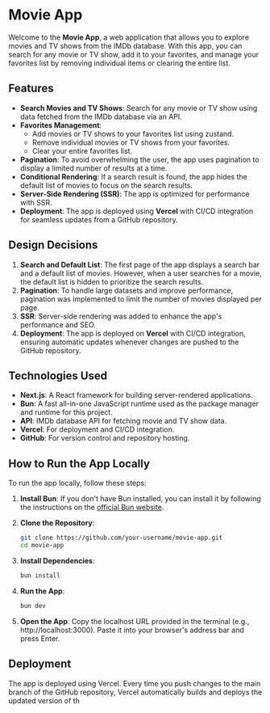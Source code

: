 # Movie App

Welcome to the **Movie App**, a web application that allows you to explore movies and TV shows from the IMDb database. With this app, you can search for any movie or TV show, add it to your favorites, and manage your favorites list by removing individual items or clearing the entire list.

## Features

- **Search Movies and TV Shows**: Search for any movie or TV show using data fetched from the IMDb database via an API.
- **Favorites Management**:
  - Add movies or TV shows to your favorites list using zustand.
  - Remove individual movies or TV shows from your favorites.
  - Clear your entire favorites list.
- **Pagination**: To avoid overwhelming the user, the app uses pagination to display a limited number of results at a time.
- **Conditional Rendering**: If a search result is found, the app hides the default list of movies to focus on the search results.
- **Server-Side Rendering (SSR)**: The app is optimized for performance with SSR.
- **Deployment**: The app is deployed using **Vercel** with CI/CD integration for seamless updates from a GitHub repository.

## Design Decisions

1. **Search and Default List**: The first page of the app displays a search bar and a default list of movies. However, when a user searches for a movie, the default list is hidden to prioritize the search results.
2. **Pagination**: To handle large datasets and improve performance, pagination was implemented to limit the number of movies displayed per page.
3. **SSR**: Server-side rendering was added to enhance the app's performance and SEO.
4. **Deployment**: The app is deployed on **Vercel** with CI/CD integration, ensuring automatic updates whenever changes are pushed to the GitHub repository.

## Technologies Used

- **Next.js**: A React framework for building server-rendered applications.
- **Bun**: A fast all-in-one JavaScript runtime used as the package manager and runtime for this project.
- **API**: IMDb database API for fetching movie and TV show data.
- **Vercel**: For deployment and CI/CD integration.
- **GitHub**: For version control and repository hosting.

## How to Run the App Locally

To run the app locally, follow these steps:

1. **Install Bun**: If you don't have Bun installed, you can install it by following the instructions on the [official Bun website](https://bun.sh/).

2. **Clone the Repository**:
   ```bash
   git clone https://github.com/your-username/movie-app.git
   cd movie-app
   ```
3. **Install Dependencies**:

   ```bash
   bun install
   ```

4. **Run the App**:

   ```bash
   bun dev
   ```

5. **Open the App**:
   Copy the localhost URL provided in the terminal (e.g., http://localhost:3000).
   Paste it into your browser's address bar and press Enter.

## Deployment

The app is deployed using Vercel. Every time you push changes to the main branch of the GitHub repository, Vercel automatically builds and deploys the updated version of th
